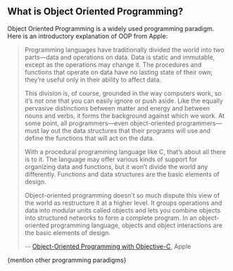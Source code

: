 <link rel="stylesheet" href="{{baseUrl}}/css/textbook.css">

<div class="website-content">

## What is Object Oriented Programming?

<div id="main">

Object Oriented Programming is a widely used programming paradigm. Here is an introductory explanation of OOP from Apple:

> Programming languages have traditionally divided the world into two parts—data and operations on data.
> Data is static and immutable, except as the operations may change it. The procedures and functions that
> operate on data have no lasting state of their own; they’re useful only in their ability to affect data.
>
> This division is, of course, grounded in the way computers work, so it’s not one that you can easily ignore
> or push aside. Like the equally pervasive distinctions between matter and energy and between nouns and verbs,
> it forms the background against which we work. At some point, all programmers—even object-oriented programmers—must
> lay out the data structures that their programs will use and define the functions that will act on the data.
>
> With a procedural programming language like C, that’s about all there is to it. The language may offer various
> kinds of support for organizing data and functions, but it won’t divide the world any differently. Functions and
> data structures are the basic elements of design.
>
> Object-oriented programming doesn’t so much dispute this view of the world as restructure it at a higher level.
> It groups operations and data into modular units called objects and lets you combine objects into structured networks
> to form a complete program. In an object-oriented programming language, objects and object interactions are the basic elements of design.
>
> -- [Object-Oriented Programming with Objective-C](https://developer.apple.com/library/content/documentation/Cocoa/Conceptual/OOP_ObjC/), Apple

{mention other programming paradigms}

</div>
</div>
